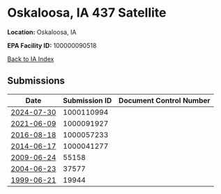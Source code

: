 # Oskaloosa, IA 437 Satellite

**Location:** Oskaloosa, IA

**EPA Facility ID:** 100000090518

[Back to IA Index](../../index.md)

## Submissions

| Date | Submission ID | Document Control Number |
|------|--------------|-------------------------|
| [2024-07-30](submissions/1000110994.md) | 1000110994 |  |
| [2021-06-09](submissions/1000091927.md) | 1000091927 |  |
| [2016-08-18](submissions/1000057233.md) | 1000057233 |  |
| [2014-06-17](submissions/1000041277.md) | 1000041277 |  |
| [2009-06-24](submissions/55158.md) | 55158 |  |
| [2004-06-23](submissions/37577.md) | 37577 |  |
| [1999-06-21](submissions/19944.md) | 19944 |  |
